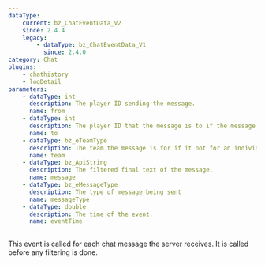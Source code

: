 ```yaml
---
dataType:
    current: bz_ChatEventData_V2
    since: 2.4.4
    legacy:
        - dataType: bz_ChatEventData_V1
          since: 2.4.0
category: Chat
plugins:
    - chathistory
    - logDetail
parameters:
    - dataType: int
      description: The player ID sending the message.
      name: from
    - dataType: int
      description: The player ID that the message is to if the message is to an individual, or a broadcast. If the message is a broadcast the id will be BZ_ALLUSERS.
      name: to
    - dataType: bz_eTeamType
      description: The team the message is for if it not for an individual or a broadcast. If it is not a team message the team will be eNoTeam.
      name: team
    - dataType: bz_ApiString
      description: The filtered final text of the message.
      name: message
    - dataType: bz_eMessageType
      description: The type of message being sent
      name: messageType
    - dataType: double
      description: The time of the event.
      name: eventTime
---
```


This event is called for each chat message the server receives. It is called before any filtering is done.
